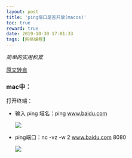 ```yaml
---
layout: post
title: 'ping端口是否开放(macos)'
toc: true
reward: true
date: 2019-10-30 17:01:33
tags: [网络编程]
---
```

*简单的实用积累*

[原文转自](https://blog.csdn.net/woodwindforward/article/details/89641636)
### mac中：
打开终端：

* 输入 ping 域名：ping www.baidu.com
  
  ![](https://img2018.cnblogs.com/blog/1368523/201904/1368523-20190425193812807-428916356.png)

* ping端口：nc -vz -w 2 www.baidu.com 8080
  
  ![](https://img2018.cnblogs.com/blog/1368523/201904/1368523-20190425193241938-258296742.png)
  